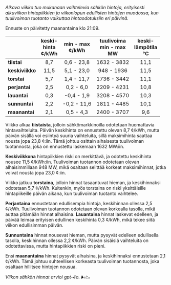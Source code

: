 *Alkava viikko tuo mukanaan vaihtelevia sähkön hintoja, erityisesti alkuviikon hintapiikkien ja viikonlopun edullisten hintojen muodossa, kun tuulivoiman tuotanto vaikuttaa hintaodotuksiin eri päivinä.*

Ennuste on päivitetty maanantaina klo 21:09.

|              | keski-<br>hinta<br>¢/kWh | min - max<br>¢/kWh | tuulivoima<br>min - max<br>MW | keski-<br>lämpötila<br>°C |
|:-------------|:----------------:|:----------------:|:-------------:|:-------------:|
| **tiistai**  | 8,7              | 0,6 - 23,8       | 1632 - 3832   | 11,1          |
| **keskiviikko** | 11,5             | 5,1 - 23,0       | 948 - 1936    | 11,5          |
| **torstai**  | 5,7              | 1,4 - 11,7       | 1736 - 3442   | 11,1          |
| **perjantai**| 2,5              | 0,2 - 6,0        | 2209 - 4231   | 10,8          |
| **lauantai** | 0,3              | -0,4 - 1,9       | 3208 - 4570   | 10,3          |
| **sunnuntai**| 2,2              | -0,2 - 11,6      | 1811 - 4485   | 10,1          |
| **maanantai**| 2,1              | 0,5 - 4,3        | 2400 - 3707   | 9,6           |

Viikko alkaa **tiistaista**, jolloin sähkömarkkinoilla odotetaan huomattavia hintavaihteluita. Päivän keskihinta on ennustettu olevan 8,7 ¢/kWh, mutta päivän sisällä voi esiintyä suuria vaihteluita, sillä maksimihinta saattaa nousta jopa 23,8 ¢:iin. Tämä johtuu osittain alhaisesta tuulivoiman tuotannosta, joka on ennustettu laskemaan 1632 MW:iin.

**Keskiviikkona** hintapiikkien riski on merkittävä, ja odotettu keskihinta nousee 11,5 ¢/kWh:iin. Tuulivoiman tuotannon odotetaan olevan alhaisimmillaan 948 MW, mikä osaltaan selittää korkeat maksimihinnat, jotka voivat nousta jopa 23,0 ¢:iin.

Viikko jatkuu **torstaina**, jolloin hinnat tasaantuvat hieman, ja keskihinnaksi odotetaan 5,7 ¢/kWh. Kuitenkin, myös torstaina on riski yksittäisille hintapiikeille päivän aikana, kun tuulivoiman tuotanto vaihtelee.

**Perjantaina** ennustetaan edullisempia hintoja, keskihinnan ollessa 2,5 ¢/kWh. Tuulivoiman tuotannon odotetaan olevan korkealla tasolla, mikä auttaa pitämään hinnat alhaisina. **Lauantaina** hinnat laskevat edelleen, ja päivää leimaa erityisen edullinen keskihinta 0,3 ¢/kWh, mikä tekee siitä viikon edullisimman päivän.

**Sunnuntaina** hinnat nousevat hieman, mutta pysyvät edelleen edullisella tasolla, keskihinnan ollessa 2,2 ¢/kWh. Päivän sisäisiä vaihteluita on odotettavissa, mutta hintapiikkien riski on pieni.

Ensi **maanantaina** hinnat pysyvät alhaisina, ja keskihinnaksi ennustetaan 2,1 ¢/kWh. Tämä johtuu suhteellisen korkeasta tuulivoiman tuotannosta, joka osaltaan hillitsee hintojen nousua.

*Viikon sähkön hinnat arvioi gpt-4o.* 🌬️📉
